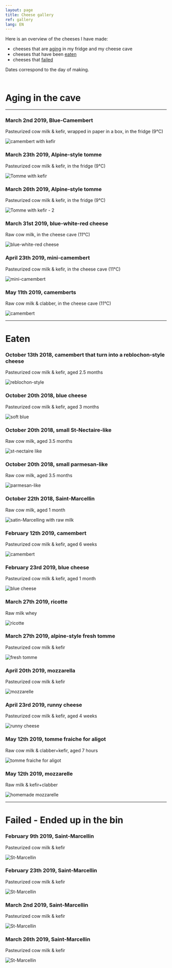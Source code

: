 ```yaml
---
layout: page
title: Cheese gallery
ref: gallery
lang: EN
---
```


Here is an overview of the cheeses I have made:
- cheeses that are [aging](#aging-in-the-cave) in my fridge and my cheese cave
- cheeses that have been [eaten](#eaten)
- cheeses that [failed](#failed---ended-up-in-the-bin)

Dates correspond to the day of making.


<span style="line-height:10px;"><br></span> 
# Aging in the cave
---

### March 2nd 2019, Blue-Camembert

Pasteurized cow milk & kefir, wrapped in paper in a box, in the fridge (9°C)

![camembert with kefir]({{site.baseurl}}/assets/img/cheese/gallery/aging/02-03-19_camember-kefir-3.jpg)
<span style="line-height:10px;"><br></span> 

### March 23th 2019, Alpine-style tomme

Pasteurized cow milk & kefir, in the fridge (9°C)

![Tomme with kefir]({{site.baseurl}}/assets/img/cheese/gallery/aging/23-03-19_tomme-kefir.JPG)
<span style="line-height:10px;"><br></span> 

### March 26th 2019, Alpine-style tomme

Pasteurized cow milk & kefir, in the fridge (9°C)

![Tomme with kefir - 2]({{site.baseurl}}/assets/img/cheese/gallery/aging/26-03-19_tomme-kefir.JPG)
<span style="line-height:10px;"><br></span> 

### March 31st 2019, blue-white-red cheese

Raw cow milk, in the cheese cave (11°C)

![blue-white-red cheese]({{site.baseurl}}/assets/img/cheese/gallery/aging/31-03-19_lait-cru.JPG)
<span style="line-height:10px;"><br></span> 

### April 23th 2019, mini-camembert

Pasteurized cow milk & kefir, in the cheese cave (11°C)

![mini-camembert]({{site.baseurl}}/assets/img/cheese/gallery/aging/23-04-19_camembert-kefir-1.JPG)
<span style="line-height:10px;"><br></span> 


### May 11th 2019, camemberts

Raw cow milk & clabber, in the cheese cave (11°C)

![camembert]({{site.baseurl}}/assets/img/cheese/gallery/aging/19-05-12_camemberts-raw-milk.jpg)
<span style="line-height:10px;"><br></span> 

---

# Eaten

### October 13th 2018, camembert that turn into a reblochon-style cheese

Pasteurized cow milk & kefir, aged 2.5 months

![reblochon-style]({{site.baseurl}}/assets/img/cheese/gallery/eaten/13-10-18_kefir.JPG)
<span style="line-height:10px;"><br></span> 

### October 20th 2018, blue cheese

Pasteurized cow milk & kefir, aged 3 months

![soft blue]({{site.baseurl}}/assets/img/cheese/gallery/eaten/22-10-18_lait-cru.JPG)
<span style="line-height:10px;"><br></span> 

### October 20th 2018, small St-Nectaire-like

Raw cow milk, aged 3.5 months

![st-nectaire like]({{site.baseurl}}/assets/img/cheese/gallery/eaten/22-10-18_lait-cru-2.JPG)
<span style="line-height:10px;"><br></span>

### October 20th 2018, small parmesan-like

Raw cow milk, aged 3.5 months

![parmesan-like]({{site.baseurl}}/assets/img/cheese/gallery/eaten/22-10-18_lait-cru-3.JPG)
<span style="line-height:10px;"><br></span>

### October 22th 2018, Saint-Marcellin

Raw cow milk, aged 1 month

![satin-Marcelling with raw milk]({{site.baseurl}}/assets/img/cheese/gallery/eaten/22-10-18_StMarcellin-lait-cru.JPG)
<span style="line-height:10px;"><br></span> 

### February 12th 2019, camembert

Pasteurized cow milk & kefir, aged 6 weeks

![camembert]({{site.baseurl}}/assets/img/cheese/gallery/eaten/12-02-19_camembert-kefir.JPG)
<span style="line-height:10px;"><br></span> 

### February 23rd 2019, blue cheese

Pasteurized cow milk & kefir, aged 1 month

![blue cheese]({{site.baseurl}}/assets/img/cheese/gallery/eaten/23-02-19_bleu-kefir.JPG)
<span style="line-height:10px;"><br></span> 

### March 27th 2019, ricotte

Raw milk whey

![ricotte]({{site.baseurl}}/assets/img/cheese/gallery/eaten/27-03-19_ricotte.JPG)
<span style="line-height:10px;"><br></span>

### March 27th 2019, alpine-style fresh tomme

Pasteurized cow milk & kefir

![fresh tomme]({{site.baseurl}}/assets/img/cheese/gallery/eaten/06-04-19_tomme-fraiche.JPG)
<span style="line-height:10px;"><br></span> 


### April 20th 2019, mozzarella

Pasteurized cow milk & kefir

![mozzarelle]({{site.baseurl}}/assets/img/cheese/gallery/eaten/2019-04-20_mozzarella.JPG)
<span style="line-height:10px;"><br></span>


### April 23rd 2019, runny cheese

Pasteurized cow milk & kefir, aged 4 weeks

![runny cheese]({{site.baseurl}}/assets/img/cheese/gallery/eaten/23-04-23_runny-cheese-kefir.jpg)
<span style="line-height:10px;"><br></span> 


### May 12th 2019, tomme fraiche for aligot

Raw cow milk & clabber+kefir, aged 7 hours

![tomme fraiche for aligot]({{site.baseurl}}/assets/img/cheese/2019-04/fresh-tomme.JPG)
<span style="line-height:10px;"><br></span> 


### May 12th 2019, mozzarelle

Raw milk & kefir+clabber

![homemade mozzarelle]({{site.baseurl}}/assets/img/cheese/gallery/eaten/19-05-12_mozzarella-lait-cru.jpg)
<span style="line-height:10px;"><br></span> 

---

# Failed - Ended up in the bin


### February 9th 2019, Saint-Marcellin

Pasteurized cow milk & kefir

![St-Marcellin]({{site.baseurl}}/assets/img/cheese/gallery/failed/09-02-19_St-Marcellin-kefir.JPG)
<span style="line-height:10px;"><br></span>

### February 23th 2019, Saint-Marcellin

Pasteurized cow milk & kefir

![St-Marcellin]({{site.baseurl}}/assets/img/cheese/gallery/failed/23-02-19_StMarcellin-kefir.JPG)
<span style="line-height:10px;"><br></span> 

### March 2nd 2019, Saint-Marcellin

Pasteurized cow milk & kefir

![St-Marcellin]({{site.baseurl}}/assets/img/cheese/gallery/failed/02-03-19_St-Marcellin-Kefir.JPG)
<span style="line-height:10px;"><br></span>

### March 26th 2019, Saint-Marcellin

Pasteurized cow milk & kefir

![St-Marcellin]({{site.baseurl}}/assets/img/cheese/gallery/failed/26-03-19_StMarcellin-kefir.JPG)
<span style="line-height:10px;"><br></span> 